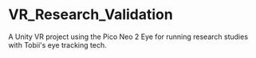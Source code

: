 # VR_Research_Validation
A Unity VR project using the Pico Neo 2 Eye for running research studies with Tobii's eye tracking tech.
